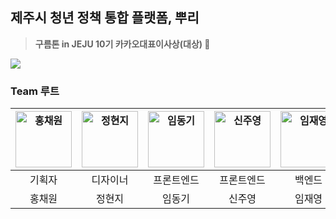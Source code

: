 ## 제주시 청년 정책 통합 플랫폼, 뿌리

<!--

**Here are some ideas to get you started:**

🙋‍♀️ A short introduction - what is your organization all about?
🌈 Contribution guidelines - how can the community get involved?
👩‍💻 Useful resources - where can the community find your docs? Is there anything else the community should know?
🍿 Fun facts - what does your team eat for breakfast?
🧙 Remember, you can do mighty things with the power of [Markdown](https://docs.github.com/github/writing-on-github/getting-started-with-writing-and-formatting-on-github/basic-writing-and-formatting-syntax)
-->


> **구름톤 in JEJU 10기 카카오대표이사상(대상) 🥇**

<img src="https://github.com/9OORMTHON-PPOORI/.github/assets/55044278/b7f40c50-7a80-4587-9d2b-75beff8fed36">

### Team 루트

| <img src="https://github.com/9OORMTHON-PPOORI/.github/assets/55044278/c46cf201-fe35-4983-80c8-13a93140ad78" width=90px alt="홍채원"/>  | <img src="https://github.com/9OORMTHON-PPOORI/.github/assets/55044278/a622672b-cef8-4993-a65f-20fbc614106a" width=90px alt="정현지"/>  | <img src="https://github.com/9OORMTHON-PPOORI/.github/assets/55044278/b5606888-f8df-4fda-88d5-d79a9e97b771" width=90px alt="임동기"/>  | <img src="https://github.com/9OORMTHON-PPOORI/.github/assets/55044278/773330f6-d6d9-44c5-a3eb-1b0e3f773fa2" width=90px alt="신주영"/>  | <img src="https://github.com/9OORMTHON-PPOORI/.github/assets/55044278/f1a0ac30-b251-4d62-9877-5a87be0cac92" width=90px alt="임재영"/>  |
| :-----: | :-----: | :-----: | :-----: | :-----: |
| 기획자 | 디자이너 | 프론트엔드 | 프론트엔드 | 백엔드 |
| 홍채원 | 정현지 | 임동기 | 신주영 | 임재영 |
